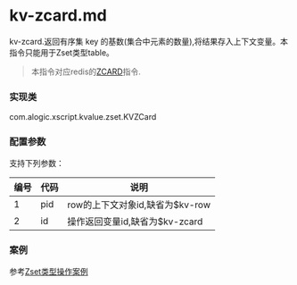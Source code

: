 kv-zcard.md
=======

kv-zcard.返回有序集 key 的基数(集合中元素的数量),将结果存入上下文变量。本指令只能用于Zset类型table。

> 本指令对应redis的[ZCARD](http://redis.io/commands/zcard)指令.

### 实现类

com.alogic.xscript.kvalue.zset.KVZCard

### 配置参数

支持下列参数：

| 编号 | 代码 | 说明 |
| ---- | ---- | ---- |
| 1 | pid | row的上下文对象id,缺省为$kv-row |
| 2 | id | 操作返回变量id,缺省为$kv-zcard |


### 案例

参考[Zset类型操作案例](case.Zset.md)
